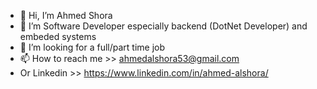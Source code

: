 - 👋 Hi, I’m Ahmed Shora
- 👀 I’m Software Developer especially backend (DotNet Developer) and embeded systems
- 💞️ I’m looking for a full/part time job 
- 📫 How to reach me >> ahmedalshora53@gmail.com
- Or Linkedin >> https://www.linkedin.com/in/ahmed-alshora/
